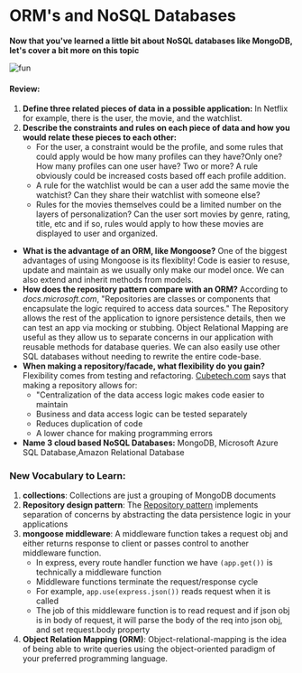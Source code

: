 # ORM's and NoSQL Databases 

**Now that you've learned a little bit about NoSQL databases like MongoDB, let's cover a bit more on this topic**

![fun](https://media.giphy.com/media/FltCW7GUbF5iE/giphy.gif)

#### Review:

1. **Define three related pieces of data in a possible application:** In Netflix for example, there is the user, the movie, and the watchlist.
1. **Describe the constraints and rules on each piece of data and how you would relate these pieces to each other:**
    - For the user, a constraint would be the profile, and some rules that could apply would be how many profiles can they have?Only one? How many profiles can one user have? Two or more? A rule obviously could be increased costs based off each profile addition.
    -  A rule  for the watchlist would be can a user add the same movie the watchist? Can they share their watchlist with someone else? 
    - Rules for the movies themselves could be a limited number on the layers of personalization? Can the user sort movies by genre, rating, title, etc and if so, rules would apply to how these movies are displayed to user and organized.
- **What is the advantage of an ORM, like Mongoose?** One of the biggest advantages of using Mongoose is its flexiblity! Code is easier to resuse, update and maintain as we usually only make our model once. We can also extend and inherit methods from models.
- **How does the repository pattern compare with an ORM?** According to *docs.microsoft.com*, "Repositories are classes or components that encapsulate the logic required to access data sources." The Repository allows the rest of the application to ignore persistence details, then we can test an app via mocking or stubbing. Object Relational Mapping are useful as they allow us to separate concerns in our application with reusable methods for database queries. We can also easily use other SQL databases without needing to rewrite the entire code-base.
- **When making a repository/facade, what flexibility do you gain?** Flexibility comes from testing and refactoring. [Cubetech.com](https://cubettech.com/resources/blog/introduction-to-repository-design-pattern/) says that making a repository allows for:
    - "Centralization of the data access logic makes code easier to maintain
    - Business and data access logic can be tested separately
    - Reduces duplication of code
    - A lower chance for making programming errors
- **Name 3 cloud based NoSQL Databases:** MongoDB, Microsoft Azure SQL Database,Amazon Relational Database

### New Vocabulary to Learn:

1. **collections**: Collections are just a grouping of MongoDB documents
1. **Repository design pattern**: The [Repository pattern](https://deviq.com/repository-pattern/) implements separation of concerns by abstracting the data persistence logic in your applications
1. **mongoose middleware**: A middleware function takes a request obj and either returns response to client or passes control to another middleware function.
    - In express, every route handler function we have `(app.get())` is technically a middleware function
    - Middleware functions terminate the request/response cycle
    - For example, `app.use(express.json())` reads request when it is called
    - The job of this middleware function is to read request and if json obj is in body of request, it will parse the body of the req into json obj, and set request.body property
1. **Object Relation Mapping (ORM)**: Object-relational-mapping is the idea of being able to write queries using the object-oriented paradigm of your preferred programming language.
